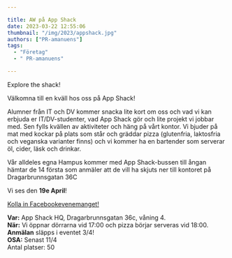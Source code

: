 ```yaml
---

title: AW på App Shack
date: 2023-03-22 12:55:06
thumbnail: "/img/2023/appshack.jpg"
authors: ["PR-amanuens"]
tags: 
  - "Företag"
  - " PR-amanuens"

---
```

Explore the shack!

Välkomna till en kväll hos oss på App Shack!

Alumner från IT och DV kommer snacka lite kort om oss och vad vi kan erbjuda er IT/DV-studenter, vad App Shack gör och lite projekt vi jobbar med.
Sen fylls kvällen av aktiviteter och häng på vårt kontor. Vi bjuder på mat med kockar på plats som står och gräddar pizza (glutenfria, laktosfria och veganska varianter finns) och vi kommer ha en bartender som serverar öl, cider, läsk och drinkar.

Vår alldeles egna Hampus kommer med App Shack-bussen till ångan hämtar de 14 första som anmäler att de vill ha skjuts ner till kontoret på Dragarbrunnsgatan 36C

Vi ses den **19e April**!

[Kolla in Facebookevenemanget!](https://fb.me/e/OSLjaeHM)

**Var:** App Shack HQ, Dragarbrunnsgatan 36c, våning 4.\
**När:** Vi öppnar dörrarna vid 17:00 och pizza börjar serveras vid 18:00.\
**Anmälan** släpps i eventet 3/4!\
**OSA:** Senast 11/4\
Antal platser: 50
